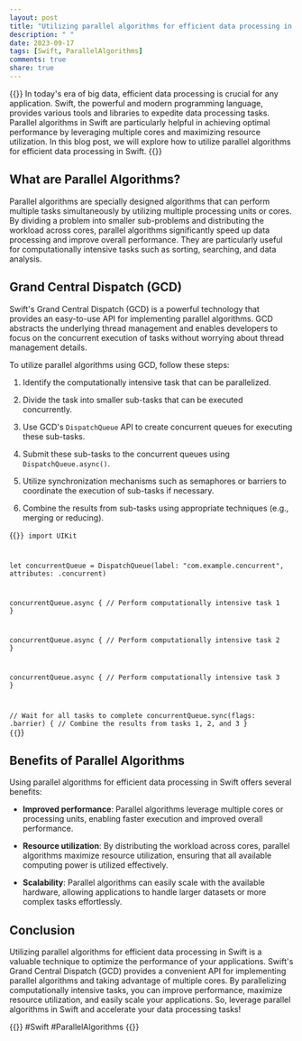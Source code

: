 ```yaml
---
layout: post
title: "Utilizing parallel algorithms for efficient data processing in Swift"
description: " "
date: 2023-09-17
tags: [Swift, ParallelAlgorithms]
comments: true
share: true
---
```


{{<intro>}}
In today's era of big data, efficient data processing is crucial for any application. Swift, the powerful and modern programming language, provides various tools and libraries to expedite data processing tasks. Parallel algorithms in Swift are particularly helpful in achieving optimal performance by leveraging multiple cores and maximizing resource utilization. In this blog post, we will explore how to utilize parallel algorithms for efficient data processing in Swift.
{{</intro>}}

## What are Parallel Algorithms?

Parallel algorithms are specially designed algorithms that can perform multiple tasks simultaneously by utilizing multiple processing units or cores. By dividing a problem into smaller sub-problems and distributing the workload across cores, parallel algorithms significantly speed up data processing and improve overall performance. They are particularly useful for computationally intensive tasks such as sorting, searching, and data analysis.

## Grand Central Dispatch (GCD)

Swift's Grand Central Dispatch (GCD) is a powerful technology that provides an easy-to-use API for implementing parallel algorithms. GCD abstracts the underlying thread management and enables developers to focus on the concurrent execution of tasks without worrying about thread management details.

To utilize parallel algorithms using GCD, follow these steps:

1. Identify the computationally intensive task that can be parallelized.

2. Divide the task into smaller sub-tasks that can be executed concurrently.

3. Use GCD's `DispatchQueue` API to create concurrent queues for executing these sub-tasks.

4. Submit these sub-tasks to the concurrent queues using `DispatchQueue.async()`.

5. Utilize synchronization mechanisms such as semaphores or barriers to coordinate the execution of sub-tasks if necessary.

6. Combine the results from sub-tasks using appropriate techniques (e.g., merging or reducing).

{{<code Swift>}}
import UIKit

let concurrentQueue = DispatchQueue(label: "com.example.concurrent", attributes: .concurrent)

concurrentQueue.async {
    // Perform computationally intensive task 1
}

concurrentQueue.async {
    // Perform computationally intensive task 2
}

concurrentQueue.async {
    // Perform computationally intensive task 3
}

// Wait for all tasks to complete
concurrentQueue.sync(flags: .barrier) {
    // Combine the results from tasks 1, 2, and 3
}
{{</code>}}

## Benefits of Parallel Algorithms

Using parallel algorithms for efficient data processing in Swift offers several benefits:

- **Improved performance**: Parallel algorithms leverage multiple cores or processing units, enabling faster execution and improved overall performance.

- **Resource utilization**: By distributing the workload across cores, parallel algorithms maximize resource utilization, ensuring that all available computing power is utilized effectively.

- **Scalability**: Parallel algorithms can easily scale with the available hardware, allowing applications to handle larger datasets or more complex tasks effortlessly.

## Conclusion

Utilizing parallel algorithms for efficient data processing in Swift is a valuable technique to optimize the performance of your applications. Swift's Grand Central Dispatch (GCD) provides a convenient API for implementing parallel algorithms and taking advantage of multiple cores. By parallelizing computationally intensive tasks, you can improve performance, maximize resource utilization, and easily scale your applications. So, leverage parallel algorithms in Swift and accelerate your data processing tasks!

{{<hashtags>}}
#Swift #ParallelAlgorithms
{{</hashtags>}}